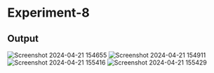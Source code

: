 # Experiment-8
## Output
![Screenshot 2024-04-21 154655](https://github.com/diksha1243/EXP_8-log_dist_and_log_normal/assets/157503687/d3acc98a-e63a-4287-a28a-2ba3eb0f6791)
![Screenshot 2024-04-21 154911](https://github.com/diksha1243/EXP_8-log_dist_and_log_normal/assets/157503687/9b8a29c3-d387-4e06-8e5f-6f1249104bbb)
![Screenshot 2024-04-21 155416](https://github.com/diksha1243/EXP_8-log_dist_and_log_normal/assets/157503687/caedbee6-a443-4374-b29d-76b3b0b285c3)
![Screenshot 2024-04-21 155429](https://github.com/diksha1243/EXP_8-log_dist_and_log_normal/assets/157503687/038fe0aa-4c6c-40fc-af7d-7239e6489b6b)
